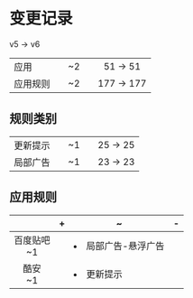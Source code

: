 # 变更记录

v5 -> v6

||||||
|-|:-:|:-:|:-:|:-:|
|应用||~2||51 -> 51|
|应用规则||~2||177 -> 177|

## 规则类别

||||||
|-|:-:|:-:|:-:|:-:|
|更新提示||~1||25 -> 25|
|局部广告||~1||23 -> 23|

## 应用规则

||+|~|-|
|:-:|-|-|-|
|百度贴吧<br>~1||<li>局部广告-悬浮广告||
|酷安<br>~1||<li>更新提示||
